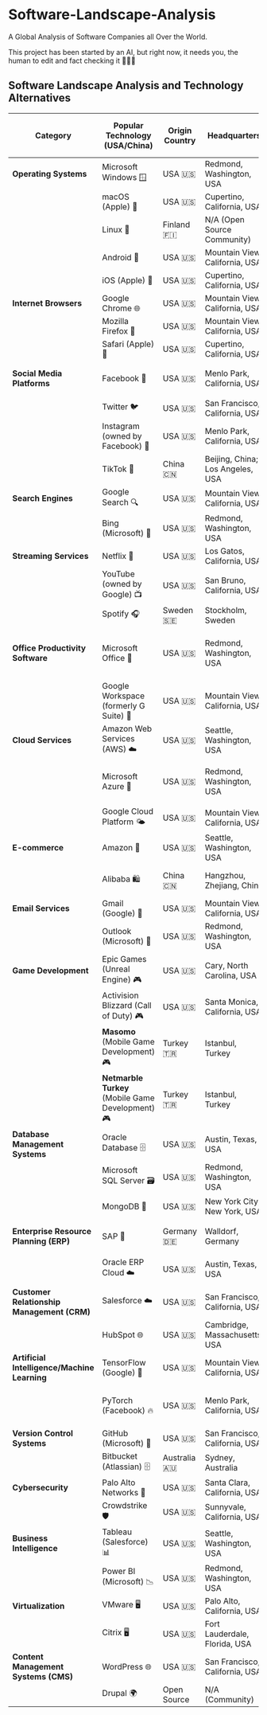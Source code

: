 # Software-Landscape-Analysis

A Global Analysis of Software Companies all Over the World. 

This project has been started by an AI, but right now, it needs you, the human to edit and fact checking it 🧍🤗🤖

## Software Landscape Analysis and Technology Alternatives

| Category | Popular Technology (USA/China) | Origin Country | Headquarters | Top Alternative (Non-USA/China) | Origin Country | Headquarters |
|----------|--------------------------------|----------------|--------------|----------------------------------|----------------|--------------|
| **Operating Systems** | Microsoft Windows 🪟 | USA 🇺🇸 | Redmond, Washington, USA | Ubuntu (Canonical) 🐧 | UK 🇬🇧 | London, England, UK |
| | macOS (Apple) 🍏 | USA 🇺🇸 | Cupertino, California, USA | | | |
| | Linux 🐧 | Finland 🇫🇮 | N/A (Open Source Community) | | | |
| | Android 🤖 | USA 🇺🇸 | Mountain View, California, USA | LineageOS 🌱 | Open Source | N/A (Community) |
| | iOS (Apple) 📱 | USA 🇺🇸 | Cupertino, California, USA | | | |
| **Internet Browsers** | Google Chrome 🌐 | USA 🇺🇸 | Mountain View, California, USA | Opera 🛳️ | Norway 🇳🇴 | Oslo, Norway |
| | Mozilla Firefox 🦊 | USA 🇺🇸 | Mountain View, California, USA | | | |
| | Safari (Apple) 🧭 | USA 🇺🇸 | Cupertino, California, USA | | | |
| **Social Media Platforms** | Facebook 📘 | USA 🇺🇸 | Menlo Park, California, USA | VK (VKontakte) 🌍 | Russia 🇷🇺 | Saint Petersburg, Russia |
| | Twitter 🐦 | USA 🇺🇸 | San Francisco, California, USA | | | |
| | Instagram (owned by Facebook) 📸 | USA 🇺🇸 | Menlo Park, California, USA | | | |
| | TikTok 🎵 | China 🇨🇳 | Beijing, China; Los Angeles, USA | | | |
| **Search Engines** | Google Search 🔍 | USA 🇺🇸 | Mountain View, California, USA | Yandex 🔍 | Russia 🇷🇺 | Moscow, Russia |
| | Bing (Microsoft) 🔎 | USA 🇺🇸 | Redmond, Washington, USA | Qwant 🔎 | France 🇫🇷 | Paris, France |
| **Streaming Services** | Netflix 🎥 | USA 🇺🇸 | Los Gatos, California, USA | Deezer 🎧 | France 🇫🇷 | Paris, France |
| | YouTube (owned by Google) 📺 | USA 🇺🇸 | San Bruno, California, USA | Dailymotion 📺 | France 🇫🇷 | Paris, France |
| | Spotify 🎧 | Sweden 🇸🇪 | Stockholm, Sweden | | | |
| **Office Productivity Software** | Microsoft Office 📑 | USA 🇺🇸 | Redmond, Washington, USA | LibreOffice (The Document Foundation) 📑 | Germany 🇩🇪 | Berlin, Germany |
| | Google Workspace (formerly G Suite) 💼 | USA 🇺🇸 | Mountain View, California, USA | | | |
| **Cloud Services** | Amazon Web Services (AWS) ☁️ | USA 🇺🇸 | Seattle, Washington, USA | OVHcloud ☁️ | France 🇫🇷 | Roubaix, France |
| | Microsoft Azure 🔷 | USA 🇺🇸 | Redmond, Washington, USA | T-Systems (Deutsche Telekom) 🌤️ | Germany 🇩🇪 | Frankfurt, Germany |
| | Google Cloud Platform 🌤️ | USA 🇺🇸 | Mountain View, California, USA | | | |
| **E-commerce** | Amazon 🛒 | USA 🇺🇸 | Seattle, Washington, USA | Rakuten 🛒 | Japan 🇯🇵 | Tokyo, Japan |
| | Alibaba 🛍️ | China 🇨🇳 | Hangzhou, Zhejiang, China | Flipkart 🛍️ | India 🇮🇳 | Bangalore, Karnataka, India |
| **Email Services** | Gmail (Google) 📧 | USA 🇺🇸 | Mountain View, California, USA | ProtonMail 📧 | Switzerland 🇨🇭 | Geneva, Switzerland |
| | Outlook (Microsoft) 📧 | USA 🇺🇸 | Redmond, Washington, USA | Tutanota 📧 | Germany 🇩🇪 | Hanover, Germany |
| **Game Development** | Epic Games (Unreal Engine) 🎮 | USA 🇺🇸 | Cary, North Carolina, USA | Crytek (CryEngine) 🎮 | Germany 🇩🇪 | Frankfurt, Germany |
| | Activision Blizzard (Call of Duty) 🎮 | USA 🇺🇸 | Santa Monica, California, USA | Ubisoft 🎮 | France 🇫🇷 | Montreuil, France |
| | **Masomo** (Mobile Game Development) 🎮 | Turkey 🇹🇷 | Istanbul, Turkey | Gameloft 🎮 | France 🇫🇷 | Paris, France |
| | **Netmarble Turkey** (Mobile Game Development) 🎮 | Turkey 🇹🇷 | Istanbul, Turkey | Supercell 🎮 | Finland 🇫🇮 | Helsinki, Finland |
| **Database Management Systems** | Oracle Database 🗄️ | USA 🇺🇸 | Austin, Texas, USA | PostgreSQL 🐘 | Open Source | N/A (Community) |
| | Microsoft SQL Server 🗃️ | USA 🇺🇸 | Redmond, Washington, USA | MariaDB 🐬 | Finland 🇫🇮 | Espoo, Finland |
| | MongoDB 🍃 | USA 🇺🇸 | New York City, New York, USA | ArangoDB 🐦 | Germany 🇩🇪 | Cologne, Germany |
| **Enterprise Resource Planning (ERP)** | SAP 🏢 | Germany 🇩🇪 | Walldorf, Germany | Odoo 🏭 | Belgium 🇧🇪 | Grand-Rosière, Belgium |
| | Oracle ERP Cloud ☁️ | USA 🇺🇸 | Austin, Texas, USA | Sage 📊 | UK 🇬🇧 | Newcastle upon Tyne, UK |
| **Customer Relationship Management (CRM)** | Salesforce ☁️ | USA 🇺🇸 | San Francisco, California, USA | SugarCRM ☁️ | USA 🇺🇸 | Cupertino, California, USA |
| | HubSpot 🌐 | USA 🇺🇸 | Cambridge, Massachusetts, USA | Pipedrive 🌐 | Estonia 🇪🇪 | Tallinn, Estonia |
| **Artificial Intelligence/Machine Learning** | TensorFlow (Google) 🤖 | USA 🇺🇸 | Mountain View, California, USA | Scikit-learn 🔬 | France 🇫🇷 | N/A (Open Source) |
| | PyTorch (Facebook) 🔥 | USA 🇺🇸 | Menlo Park, California, USA | H2O.ai 🌊 | USA 🇺🇸 | Mountain View, California, USA |
| **Version Control Systems** | GitHub (Microsoft) 🐙 | USA 🇺🇸 | San Francisco, California, USA | GitLab 🦊 | Netherlands 🇳🇱 | Utrecht, Netherlands |
| | Bitbucket (Atlassian) 🗄️ | Australia 🇦🇺 | Sydney, Australia | Gitea 🏷️ | Open Source | N/A (Community) |
| **Cybersecurity** | Palo Alto Networks 🔐 | USA 🇺🇸 | Santa Clara, California, USA | Sophos 🔒 | UK 🇬🇧 | Abingdon, UK |
| | Crowdstrike 🛡️ | USA 🇺🇸 | Sunnyvale, California, USA | F-Secure 🔏 | Finland 🇫🇮 | Helsinki, Finland |
| **Business Intelligence** | Tableau (Salesforce) 📊 | USA 🇺🇸 | Seattle, Washington, USA | QlikView 📈 | Sweden 🇸🇪 | Lund, Sweden |
| | Power BI (Microsoft) 📉 | USA 🇺🇸 | Redmond, Washington, USA | TIBCO Spotfire 📊 | USA 🇺🇸 | Palo Alto, California, USA |
| **Virtualization** | VMware 🖥️ | USA 🇺🇸 | Palo Alto, California, USA | Proxmox 🖥️ | Austria 🇦🇹 | Vienna, Austria |
| | Citrix 🖥️ | USA 🇺🇸 | Fort Lauderdale, Florida, USA | SUSE 🖥️ | Germany 🇩🇪 | Nuremberg, Germany |
| **Content Management Systems (CMS)** | WordPress 🌐 | USA 🇺🇸 | San Francisco, California, USA | TYPO3 🌍 | Germany 🇩🇪 | Düsseldorf, Germany |
| | Drupal 🌍 | Open Source | N/A (Community) | Joomla 🌐 | Open Source | N/A (Community) |
